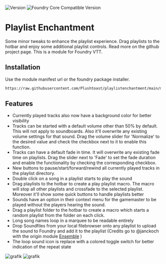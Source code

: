 ![Version](https://img.shields.io/github/v/tag/Plushtoast/playlistenchantment?label=Version&style=flat-square&color=2577a1) ![Foundry Core Compatible Version](https://img.shields.io/badge/dynamic/json.svg?url=https%3A%2F%2Fraw.githubusercontent.com%2FPlushtoast%2Fcibola8%2Ffoundry13%2Fmodule.json&label=Foundry%20Core%20Compatible%20Version&query=$.compatibility.verified&style=flat-square&color=ff6400)

# Playlist Enchantment

Some minor tweaks to enhance the playlist experience. Drag playlists to the hotbar and enjoy some additional playlist controls. Read more on the github project page.
This is a module for Foundry VTT.

## Installation
Use the module manifest url or the foundry package installer.

```html
https://raw.githubusercontent.com/Plushtoast/playlistenchantment/main/module.json
```

## Features

* Currently played tracks also now have a background color for better visibility
* Tracks can be started with a default volume other than 50% by default. This will not apply to soundboards. Also it'll overwrite any existing volume settings for that sound. Drag the volume slider for 'Normalize' to the desired value and check the checkbox next to it to enable this function.
* Tracks can have a default fade in time. It will overwrite any existing fade time on playlists. Drag the slider next to 'Fade' to set the fade duration and enable the functionality by checking the corresponding checkbox.
* New buttons to pause/start/forward/rewind all currently played tracks in the playlist directory.
* Double click on a song in a playlist starts to play the sound
* Drag playlists to the hotbar to create a play playlist macro. The macro will stop all other playlists and crossfade to the selected playlist. Moreover it'll show some quick buttons to handle playlists better
* Sounds have an option in their context menu for the gamemaster to be played without the players hearing the sound.
* Drag a playlist folder to the hotbar to create a macro which starts a random playlist from the folder on each click.
* Long song names loop in a marquee to be readable entirely
* Drop Soundfiles from your local filebrowser onto any playlist to upload the sound to Foundry and add it to the playlist (Credits go to @janckoch with the origin module [Ensemble](https://github.com/janckoch/Ensemble) )
* The loop sound icon is replace with a colored toggle switch for better indication of the repeat state

![grafik](https://github.com/Plushtoast/playlistenchantment/assets/44941845/a64a4f61-267b-42d0-9842-33e10a984ea0)
![grafik](https://github.com/Plushtoast/playlistenchantment/assets/44941845/c3bbc9c4-caa3-406a-a9ff-1c7d4343556d)
